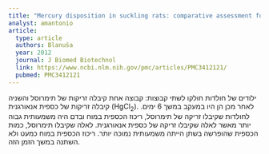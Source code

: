 ```yaml
---
title: "Mercury disposition in suckling rats: comparative assessment following parenteral exposure to thiomersal and mercuric chloride"
analyst: amantonio
article:
  type: article
  authors: Blanuša
  year: 2012
  journal: J Biomed Biotechnol
  link: https://www.ncbi.nlm.nih.gov/pmc/articles/PMC3412121/
  pubmed: PMC3412121
---
```


ילודים של חולדות חולקו לשתי קבוצות: קבוצה אחת קיבלה זריקות של תימרוסל והשניה קיבלה זריקות של כספית אנאורגנית (HgCl<sub>2</sub>). לאחר מכן הן היו במעקב במשך 6 ימים. לחולדות שקיבלו זריקה של תימרוסל, ריכוז הכספית במוח ובדם היה משמעותית גבוה יותר מאשר לאלה שקיבלו זריקה של כספית אנאורגנית. לאלה שקיבלו תימרוסל, כמות הכספית שהופרשה בשתן הייתה משמעותית נמוכה יותר. ריכוז הכספית במוח כמעט ולא השתנה במשך הזמן הזה.
